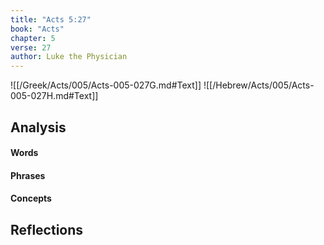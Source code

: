 ```yaml
---
title: "Acts 5:27"
book: "Acts"
chapter: 5
verse: 27
author: Luke the Physician
---
```

![[/Greek/Acts/005/Acts-005-027G.md#Text]]
![[/Hebrew/Acts/005/Acts-005-027H.md#Text]]

## Analysis

#### Words

#### Phrases

#### Concepts

## Reflections
